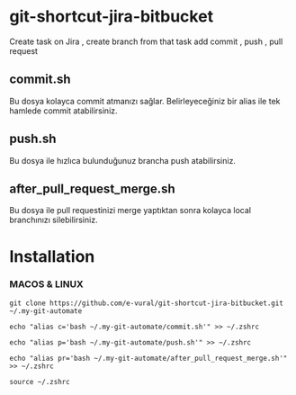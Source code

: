 # git-shortcut-jira-bitbucket
Create task on Jira , create branch from that task add commit , push , pull request


## commit.sh

Bu dosya kolayca commit atmanızı sağlar. Belirleyeceğiniz bir alias ile tek hamlede commit atabilirsiniz. 

## push.sh

Bu dosya ile hızlıca bulunduğunuz brancha push atabilirsiniz.

## after_pull_request_merge.sh

Bu dosya ile pull requestinizi merge yaptıktan sonra kolayca local branchınızı silebilirsiniz.


# Installation

### MACOS & LINUX
    git clone https://github.com/e-vural/git-shortcut-jira-bitbucket.git ~/.my-git-automate

    echo "alias c='bash ~/.my-git-automate/commit.sh'" >> ~/.zshrc

    echo "alias p='bash ~/.my-git-automate/push.sh'" >> ~/.zshrc

    echo "alias pr='bash ~/.my-git-automate/after_pull_request_merge.sh'" >> ~/.zshrc

    source ~/.zshrc

